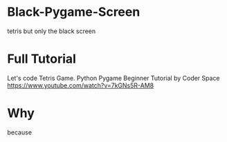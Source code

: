 # Black-Pygame-Screen
tetris but only the black screen

# Full Tutorial
Let's code Tetris Game. Python Pygame Beginner Tutorial
by Coder Space
https://www.youtube.com/watch?v=7kGNs5R-AM8

# Why

because
